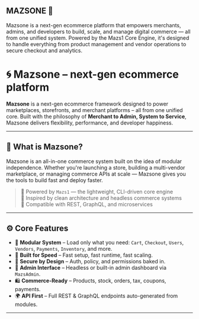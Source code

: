 ## MAZSONE 👋

Mazsone is a next-gen ecommerce platform that empowers merchants, admins, and developers to build, scale, and manage digital commerce — all from one unified system.
Powered by the Mazs1 Core Engine, it's designed to handle everything from product management and vendor operations to secure checkout and analytics.

# 🌀 Mazsone – next-gen ecommerce platform

**Mazsone** is a next-gen ecommerce framework designed to power marketplaces, storefronts, and merchant platforms – all from one unified core. Built with the philosophy of **Merchant to Admin, System to Service**, Mazsone delivers flexibility, performance, and developer happiness.

---

## 🔧 What is Mazsone?

Mazsone is an all-in-one commerce system built on the idea of modular independence. Whether you're launching a store, building a multi-vendor marketplace, or managing commerce APIs at scale — Mazsone gives you the tools to build fast and deploy faster.

> 🔸 Powered by `Mazs1` — the lightweight, CLI-driven core engine  
> 🔸 Inspired by clean architecture and headless commerce systems  
> 🔸 Compatible with REST, GraphQL, and microservices

---

## ⚙️ Core Features

- 🧩 **Modular System** – Load only what you need: `Cart`, `Checkout`, `Users`, `Vendors`, `Payments`, `Inventory`, and more.
- 🚀 **Built for Speed** – Fast setup, fast runtime, fast scaling.
- 🔐 **Secure by Design** – Auth, policy, and permissions baked in.
- 🧠 **Admin Interface** – Headless or built-in admin dashboard via `MazsAdmin`.
- 🛍️ **Commerce-Ready** – Products, stock, orders, tax, coupons, payments.
- 🌍 **API First** – Full REST & GraphQL endpoints auto-generated from modules.

---
